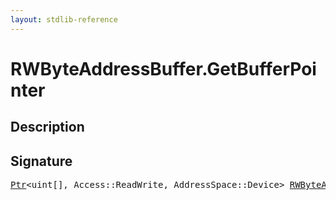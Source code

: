 ```yaml
---
layout: stdlib-reference
---
```


# RWByteAddressBuffer\.GetBufferPointer

## Description





## Signature 

<pre>
<a href="../ptr-0/index.html" class="code_type">Ptr</a>&lt;<span class="code_keyword">uint</span>[], Access::ReadWrite, AddressSpace::Device&gt; <a href="index.html" class="code_type">RWByteAddressBuffer</a>.<a href="getbufferpointer-039.html">GetBufferPointer</a>();

</pre>


